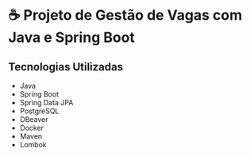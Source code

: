 # ☕ Projeto de Gestão de Vagas com Java e Spring Boot

## Tecnologias Utilizadas

* Java
* Spring Boot
* Spring Data JPA
* PostgreSQL
* DBeaver
* Docker
* Maven
* Lombok